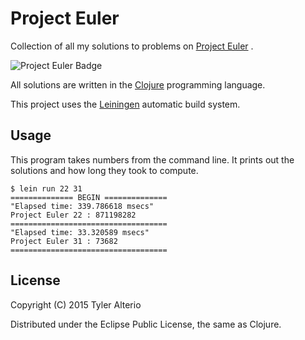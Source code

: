 # Project Euler

Collection of all my solutions to problems on
[Project Euler](https://projecteuler.net)
.

![Project Euler Badge](https://projecteuler.net/profile/tyalt1.png)

All solutions are written in the
[Clojure](http://clojure.org)
programming language.

This project uses the
[Leiningen](http://leiningen.org)
automatic build system.

## Usage

This program takes numbers from the command line.
It prints out the solutions and how long they took to compute.

```
$ lein run 22 31
============== BEGIN ==============
"Elapsed time: 339.786618 msecs"
Project Euler 22 : 871198282
===================================
"Elapsed time: 33.320589 msecs"
Project Euler 31 : 73682
===================================
```

## License

Copyright (C) 2015 Tyler Alterio

Distributed under the Eclipse Public License, the same as Clojure.
